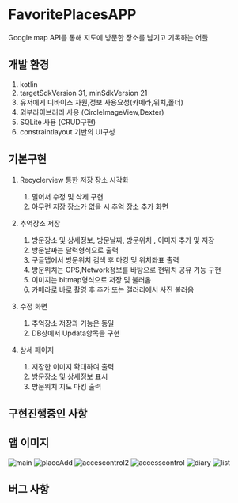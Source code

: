 # FavoritePlacesAPP

Google map API를 통해 지도에 방문한 장소를 남기고 기록하는 어플 

## 개발 환경

1. kotlin
2. targetSdkVersion 31, minSdkVersion 21
3. 유저에게 디바이스 자원,정보 사용요청(카메라,위치,폴더)
4. 외부라이브러리 사용 (CircleImageView,Dexter)
5. SQLite 사용 (CRUD구현)
6. constraintlayout 기반의 UI구성


## 기본구현

1. Recyclerview 통한 저장 장소 시각화 
    1. 밀어서 수정 및 삭제 구현 
    2. 아무런 저장 장소가 없을 시 추억 장소 추가 화면 

2. 추억장소 저장  
    1. 방문장소 및 상세정보, 방문날짜, 방문위치 , 이미지 추가 및 저장 
    2. 방문날짜는 달력형식으로 출력 
    3. 구글맵에서 방문위치 검색 후 마킹 및 위치좌표 출력 
    4. 방문위치는 GPS,Network정보를 바탕으로 현위치 공유 기능 구현 
    5. 이미지는 bitmap형식으로 저장 및 불러옴 
    6. 카메라로 바로 촬영 후 추가 또는 갤러리에서 사진 불러옴 

3. 수정 화면  
    1. 추억장소 저장과 기능은 동일 
    2. DB상에서 Updata항목을 구현

4. 상세 페이지 
    1. 저장한 이미지 확대하여 출력  
    2. 방문장소 및 상세정보 표시
    3. 방문위치 지도 마킹 출력 

## 구현진행중인 사항

## 앱 이미지 
<div>

![main](https://github.com/ydon1111/android_portfolio/assets/66169252/2879f808-77fa-4b28-8e29-59bce4f4dd05)
![placeAdd](https://github.com/ydon1111/android_portfolio/assets/66169252/e54f3ae8-891d-4d4a-afbd-c2386c68b6e2)
![accescontrol2](https://github.com/ydon1111/android_portfolio/assets/66169252/4a6debe2-7fba-43d3-a42a-2a78254d0df0)
![accesscontrol](https://github.com/ydon1111/android_portfolio/assets/66169252/9b0b9cf8-b3a7-42bf-8ba5-09d8367fca3d)
![diary](https://github.com/ydon1111/android_portfolio/assets/66169252/ebaaa8cf-77d6-495c-a2d7-5a18034d2589)
![list](https://github.com/ydon1111/android_portfolio/assets/66169252/4585c133-cb5d-4112-9511-57022a63f446)

</div>


## 버그 사항


